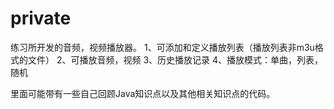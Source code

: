 # private
练习所开发的音频，视频播放器。
1、可添加和定义播放列表（播放列表非m3u格式的文件）
2、可播放音频，视频
3、历史播放记录
4、播放模式：单曲，列表，随机

里面可能带有一些自己回顾Java知识点以及其他相关知识点的代码。
